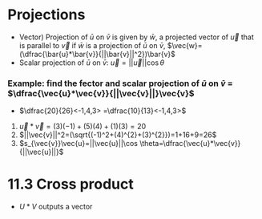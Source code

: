 # Projections
- Vector) Projection of $\bar{u}$ on $\bar{v}$ is given by $\bar{w}$, a projected vector of $\vec{u}$ that is parallel to $\vec{v}$ if $\bar{w}$ is a projection of $\bar{u}$ on $\bar{v}$, $\vec{w}=(\dfrac{\bar{u}*\bar{v}}{||\bar{v}||^2})\bar{v}$
- Scalar projection of $\bar{u}$ on $\bar{v}$: $\vec{u}=||\vec{u}||\cos \theta$
### Example: find the fector and scalar projection of $\bar{u}$ on $\bar{v}$ = $\dfrac{\vec{u}*\vec{v}}{||\vec{v}||}\vec{v}$
- $\dfrac{20}{26}<-1,4,3> =\dfrac{10}{13}<-1,4,3>$
1. $\vec{u}*\vec{v}=(3)(-1)+(5)(4)+(1)(3)=20$
2. $||\vec{v}||^2=(\sqrt{(-1)^2+(4)^{2}+(3)^{2}})=1+16+9=26$
3. $s_{\vec{v}}\vec{u}=||\vec{u}||\cos \theta=\dfrac{\vec{u}*\vec{v}}{||\vec{u}||}$
# 11.3 Cross product
- $U*V$ outputs a vector
